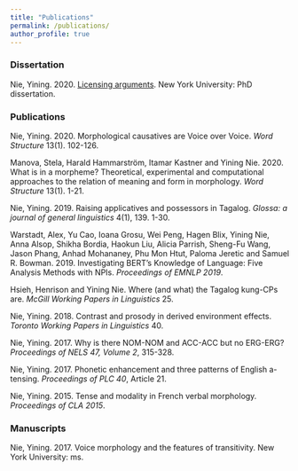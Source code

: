 ```yaml
---
title: "Publications"
permalink: /publications/
author_profile: true
---
```


### Dissertation

Nie, Yining. 2020. [Licensing arguments](http://yiningnie.github.io/publication/Nie-2020-Licensing-arguments). New York University: PhD dissertation.

### Publications

Nie, Yining. 2020. Morphological causatives are Voice over Voice. <i>Word Structure</i> 13(1). 102-126.

Manova, Stela, Harald Hammarström, Itamar Kastner and Yining Nie. 2020. What is in a morpheme? Theoretical, experimental and computational approaches to the relation of meaning and form in morphology. <i>Word Structure</i> 13(1). 1-21.

Nie, Yining. 2019. Raising applicatives and possessors in Tagalog. <i>Glossa: a journal of general linguistics</i> 4(1), 139. 1-30.

Warstadt, Alex, Yu Cao, Ioana Grosu, Wei Peng, Hagen Blix, Yining Nie, Anna Alsop, Shikha Bordia, Haokun Liu, Alicia Parrish, Sheng-Fu Wang, Jason Phang, Anhad Mohananey, Phu Mon Htut, Paloma Jeretic and Samuel R. Bowman. 2019. Investigating BERT’s Knowledge of Language: Five Analysis Methods with NPIs. <i>Proceedings of EMNLP 2019</i>.

Hsieh, Henrison and Yining Nie. Where (and what) the Tagalog kung-CPs are. <i>McGill Working Papers in Linguistics</i> 25.

Nie, Yining. 2018. Contrast and prosody in derived environment effects. <i>Toronto Working Papers in Linguistics</i> 40.

Nie, Yining. 2017. Why is there NOM-NOM and ACC-ACC but no ERG-ERG? <i>Proceedings of NELS 47, Volume 2</i>, 315-328.

Nie, Yining. 2017. Phonetic enhancement and three patterns of English a-tensing. <i>Proceedings of PLC 40</i>, Article 21.

Nie, Yining. 2015. Tense and modality in French verbal morphology. <i>Proceedings of CLA 2015</i>.

### Manuscripts

Nie, Yining. 2017. Voice morphology and the features of transitivity. New York University: ms.

